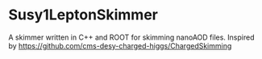 # Susy1LeptonSkimmer
A skimmer written in C++ and ROOT for skimming nanoAOD files.
Inspired by https://github.com/cms-desy-charged-higgs/ChargedSkimming
